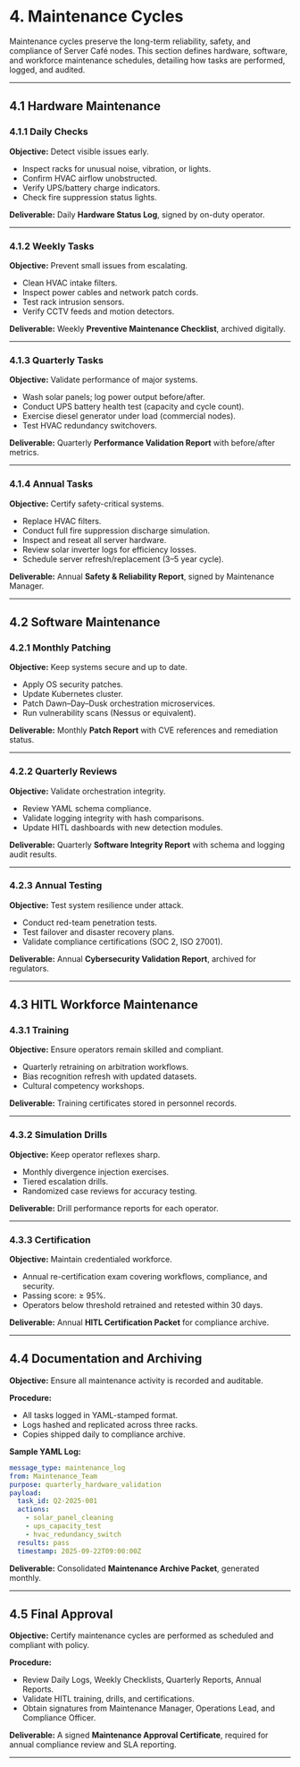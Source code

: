 # 4. Maintenance Cycles

Maintenance cycles preserve the long-term reliability, safety, and compliance of Server Café nodes. This section defines hardware, software, and workforce maintenance schedules, detailing how tasks are performed, logged, and audited.

---

## 4.1 Hardware Maintenance

### 4.1.1 Daily Checks
**Objective:** Detect visible issues early.
- Inspect racks for unusual noise, vibration, or lights.
- Confirm HVAC airflow unobstructed.
- Verify UPS/battery charge indicators.
- Check fire suppression status lights.

**Deliverable:** Daily **Hardware Status Log**, signed by on-duty operator.

---

### 4.1.2 Weekly Tasks
**Objective:** Prevent small issues from escalating.
- Clean HVAC intake filters.
- Inspect power cables and network patch cords.
- Test rack intrusion sensors.
- Verify CCTV feeds and motion detectors.

**Deliverable:** Weekly **Preventive Maintenance Checklist**, archived digitally.

---

### 4.1.3 Quarterly Tasks
**Objective:** Validate performance of major systems.
- Wash solar panels; log power output before/after.
- Conduct UPS battery health test (capacity and cycle count).
- Exercise diesel generator under load (commercial nodes).
- Test HVAC redundancy switchovers.

**Deliverable:** Quarterly **Performance Validation Report** with before/after metrics.

---

### 4.1.4 Annual Tasks
**Objective:** Certify safety-critical systems.
- Replace HVAC filters.
- Conduct full fire suppression discharge simulation.
- Inspect and reseat all server hardware.
- Review solar inverter logs for efficiency losses.
- Schedule server refresh/replacement (3–5 year cycle).

**Deliverable:** Annual **Safety & Reliability Report**, signed by Maintenance Manager.

---

## 4.2 Software Maintenance

### 4.2.1 Monthly Patching
**Objective:** Keep systems secure and up to date.
- Apply OS security patches.
- Update Kubernetes cluster.
- Patch Dawn–Day–Dusk orchestration microservices.
- Run vulnerability scans (Nessus or equivalent).

**Deliverable:** Monthly **Patch Report** with CVE references and remediation status.

---

### 4.2.2 Quarterly Reviews
**Objective:** Validate orchestration integrity.
- Review YAML schema compliance.
- Validate logging integrity with hash comparisons.
- Update HITL dashboards with new detection modules.

**Deliverable:** Quarterly **Software Integrity Report** with schema and logging audit results.

---

### 4.2.3 Annual Testing
**Objective:** Test system resilience under attack.
- Conduct red-team penetration tests.
- Test failover and disaster recovery plans.
- Validate compliance certifications (SOC 2, ISO 27001).

**Deliverable:** Annual **Cybersecurity Validation Report**, archived for regulators.

---

## 4.3 HITL Workforce Maintenance

### 4.3.1 Training
**Objective:** Ensure operators remain skilled and compliant.
- Quarterly retraining on arbitration workflows.
- Bias recognition refresh with updated datasets.
- Cultural competency workshops.

**Deliverable:** Training certificates stored in personnel records.

---

### 4.3.2 Simulation Drills
**Objective:** Keep operator reflexes sharp.
- Monthly divergence injection exercises.
- Tiered escalation drills.
- Randomized case reviews for accuracy testing.

**Deliverable:** Drill performance reports for each operator.

---

### 4.3.3 Certification
**Objective:** Maintain credentialed workforce.
- Annual re-certification exam covering workflows, compliance, and security.
- Passing score: ≥ 95%.
- Operators below threshold retrained and retested within 30 days.

**Deliverable:** Annual **HITL Certification Packet** for compliance archive.

---

## 4.4 Documentation and Archiving

**Objective:** Ensure all maintenance activity is recorded and auditable.

**Procedure:**
- All tasks logged in YAML-stamped format.
- Logs hashed and replicated across three racks.
- Copies shipped daily to compliance archive.

**Sample YAML Log:**
```yaml
message_type: maintenance_log
from: Maintenance_Team
purpose: quarterly_hardware_validation
payload:
  task_id: Q2-2025-001
  actions:
    - solar_panel_cleaning
    - ups_capacity_test
    - hvac_redundancy_switch
  results: pass
  timestamp: 2025-09-22T09:00:00Z
```

**Deliverable:** Consolidated **Maintenance Archive Packet**, generated monthly.

---

## 4.5 Final Approval

**Objective:** Certify maintenance cycles are performed as scheduled and compliant with policy.

**Procedure:**
- Review Daily Logs, Weekly Checklists, Quarterly Reports, Annual Reports.
- Validate HITL training, drills, and certifications.
- Obtain signatures from Maintenance Manager, Operations Lead, and Compliance Officer.

**Deliverable:** A signed **Maintenance Approval Certificate**, required for annual compliance review and SLA reporting.

---
